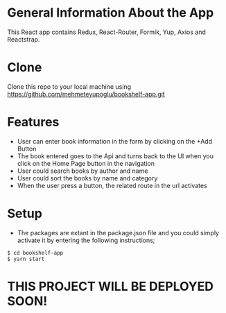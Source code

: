 # General Information About the App
This React app contains Redux, React-Router, Formik, Yup, Axios and Reactstrap. 

# Clone
Clone this repo to your local machine using https://github.com/mehmeteyupoglu/bookshelf-app.git

# Features
- User can enter book information in the form by clicking on the +Add Button
- The book entered goes to the Api and turns back to the UI when you click on the Home Page button in the navigation
- User could search books by author and name 
- User could sort the books by name and category
- When the user press a button, the related route in the url activates

# Setup
- The packages are extant in the package.json file and you could simply activate it by entering the following instructions; 
````
$ cd bookshelf-app
$ yarn start 
````
# THIS PROJECT WILL BE DEPLOYED SOON!
